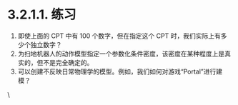 # 3.2.1.1. 练习

1. 即使上面的 CPT 中有 100 个数字，但在指定这个 CPT 时，我们实际上有多少个独立数字？
2. 为扫地机器人的动作模型指定一个参数化条件密度，该密度在某种程度上是真实的，但不是完全确定的。
3. 可以创建不反映日常物理学的模型。例如，我们如何对游戏“Portal”进行建模？

\
